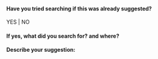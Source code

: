 <!---

DO NOT CHANGE THE FORMAT OF THIS TEMPLATE. I WON'T BOTHER READING OTHER SUGGESTIONS
DO NOT CHANGE THE FORMAT OF THIS TEMPLATE. I WON'T BOTHER READING OTHER SUGGESTIONS
DO NOT CHANGE THE FORMAT OF THIS TEMPLATE. I WON'T BOTHER READING OTHER SUGGESTIONS

--->

#### Have you tried searching if this was already suggested?
<!---Delete the wrong option--->
YES | NO

#### If yes, what did you search for? and where?
<!---Example: walled villages, wall, villages, guards (discord)--->

#### Describe your suggestion:
<!---Replace this--->
